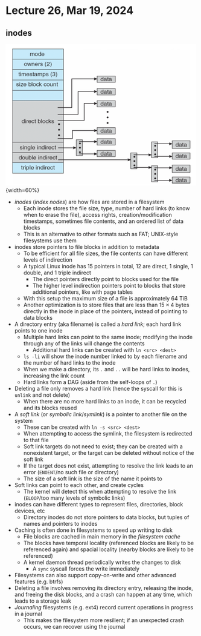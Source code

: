# Lecture 26, Mar 19, 2024

## inodes

![Structure of a Linux inode.](./imgs/lec26_1.png){width=60%}

* *inodes* (*index nodes*) are how files are stored in a filesystem
	* Each inode stores the file size, type, number of hard links (to know when to erase the file), access rights, creation/modification timestamps, sometimes file contents, and an ordered list of data blocks
	* This is an alternative to other formats such as FAT; UNIX-style filesystems use them
* inodes store pointers to file blocks in addition to metadata
	* To be efficient for all file sizes, the file contents can have different levels of indirection
	* A typical Linux inode has 15 pointers in total, 12 are direct, 1 single, 1 double, and 1 triple indirect
		* The direct pointers directly point to blocks used for the file
		* The higher level indirection pointers point to blocks that store additional pointers, like with page tables
	* With this setup the maximum size of a file is approximately 64 TiB
	* Another optimization is to store files that are less than $15 \times 4$ bytes directly in the inode in place of the pointers, instead of pointing to data blocks
* A directory entry (aka filename) is called a *hard link*; each hard link points to one inode
	* Multiple hard links can point to the same inode; modifying the inode through any of the links will change the contents
		* Additional hard links can be created with `ln <src> <dest>`
	* `ls -li` will show the inode number linked to by each filename and the number of hard links to the inode
	* When we make a directory, its `.` and `..` will be hard links to inodes, increasing the link count
	* Hard links form a DAG (aside from the self-loops of `.`)
* Deleting a file only removes a hard link (hence the syscall for this is `unlink` and not delete)
	* When there are no more hard links to an inode, it can be recycled and its blocks reused
* A *soft link* (or *symbolic link*/*symlink*) is a pointer to another file on the system
	* These can be created with `ln -s <src> <dest>`
	* When attempting to access the symlink, the filesystem is redirected to that file
	* Soft link targets do not need to exist; they can be created with a nonexistent target, or the target can be deleted without notice of the soft link
	* If the target does not exist, attempting to resolve the link leads to an error (`ENOENT`/no such file or directory)
	* The size of a soft link is the size of the name it points to
* Soft links can point to each other, and create cycles
	* The kernel will detect this when attempting to resolve the link (`ELOOP`/too many levels of symbolic links)
* inodes can have different types to represent files, directories, block devices, etc
	* Directory inodes do not store pointers to data blocks, but tuples of names and pointers to inodes
* Caching is often done in filesystems to speed up writing to disk
	* File blocks are cached in main memory in the *filesystem cache*
	* The blocks have temporal locality (referenced blocks are likely to be referenced again) and spacial locality (nearby blocks are likely to be referenced)
	* A kernel daemon thread periodically writes the changes to disk
		* A `sync` syscall forces the write immediately
* Filesystems can also support copy-on-write and other advanced features (e.g. btrfs)
* Deleting a file involves removing its directory entry, releasing the inode, and freeing the disk blocks, and a crash can happen at any time, which leads to a storage leak
* *Journaling* filesystems (e.g. ext4) record current operations in progress in a journal
	* This makes the filesystem more resilient; if an unexpected crash occurs, we can recover using the journal

